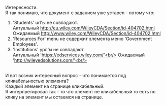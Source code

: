 Интересности.<br/>
Я так понимаю, что документ с заданием уже устарел - потому что:<br/>
1) 'Students' url'ы не совпадают.<br/>
    Актуальный http://eu.wiley.com/WileyCDA/Section/id-404702.html<br/>
	Ожидаемый http://www.wiley.com/WileyCDA/Section/id-404702.html<br/>
2) 'Resources For' menu не содержит элемента меню 'Government Employees'.<br/>
4) 'Institutions' урл'ы не совпадают.<br/>
    Актуальный 'https://edservices.wiley.com/'<br/>
	Ожидаемый 'http://wileyedsolutions.com/'<br/>
<br/>
И вот возник интересный вопрос - что понимается под кликабельностью элемента?<br/>
Каждый элемент на странице кликабельный.<br/>
Я интерпретировал так - то что элемент не кликабельный то есть по клику на элемент мы остаемся на странице.<br/>